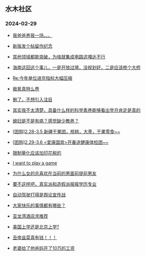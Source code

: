 ## 水木社区 
### 2024-02-29

+ [我爸爸养我一场。。。](https://www.mysmth.net/nForum/article/Age/20345116)

+ [新版发个帖留作纪念](https://www.mysmth.net/nForum/article/WorkingLife/55)

+ [其他领域都能突破，为啥就集成电路这嘎达不行](https://www.mysmth.net/nForum/article/METech/471368)

+ [海南这回这个事儿，一是开放过境，没规划好，二是应该修个大桥](https://www.mysmth.net/nForum/article/Geography/574880)

+ [Re:今年单位进京指标大幅压缩](https://www.mysmth.net/nForum/article/OurEstate/2909699)

+ [极氪真特么卷](https://www.mysmth.net/nForum/article/GreenAuto/1485393)

+ [删了，不想引入注目](https://www.mysmth.net/nForum/article/Divorce/2068236)

+ [其实我不太清楚，具备什么样的科学素养能够看出登月肯定是真的](https://www.mysmth.net/nForum/article/Aero/426544)

+ [媳妇是不是有病？感觉缺少教养？](https://www.mysmth.net/nForum/article/MyFamily/233608)

+ [[团购]2.28-3.5 新疆干果团，核桃，大枣，干果零食~~](https://www.mysmth.net/nForum/article/ADAgent_TG/1317828)

+ [[团购]2.29-3.6 <爱康国宾>开春送健康体检团~~](https://www.mysmth.net/nForum/article/ADAgent_TG/1317894)

+ [限制量化应该加印花税的](https://www.mysmth.net/nForum/article/Stock/10803625)

+ [I want to play a game](https://www.mysmth.net/nForum/article/Divorce/2068196)

+ [为什么女的总喜欢在当前的男面前提前男友](https://www.mysmth.net/nForum/article/Love/6289374)

+ [要不这样吧，真实派和造假派报报学历专业](https://www.mysmth.net/nForum/article/Aero/426037)

+ [自动驾驶打得是舆论宣传战](https://www.mysmth.net/nForum/article/GreenAuto/1486719)

+ [大家快乐的事情都有哪些？](https://www.mysmth.net/nForum/article/MyFamily/236504)

+ [亚龙湾酒店求推荐](https://www.mysmth.net/nForum/article/Travel/983383)

+ [美国上学还是北京上学?](https://www.mysmth.net/nForum/article/ChildEducation/2350343)

+ [丑帝韭菜真有钱！！！](https://www.mysmth.net/nForum/article/Tuhao/62627)

+ [老婆给了他爸妈开了10万的工资](https://www.mysmth.net/nForum/article/MyFamily/236437)

